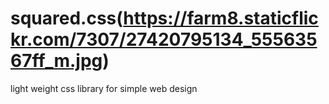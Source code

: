 
# squared.css(https://farm8.staticflickr.com/7307/27420795134_55563567ff_m.jpg)

light weight css library for simple web design
